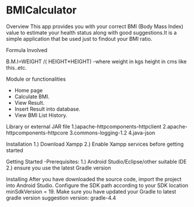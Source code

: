 # BMICalculator

Overview
This app provides you with your correct BMI (Body Mass Index) value to estimate your health status along with good suggestions.It is a simple application that be used just to findout your BMI ratio.

Formula Involved

B.M.I=WEIGHT /( HEIGHT*HEIGHT) -where weight in kgs height in cms like this..etc.

Module or functionalities
- Home page
- Calculate BMI.
- View Result.
- Insert Result into database.
- View BMI List History.


Library or external JAR file
1.)apache-httpcomponents-httpclient 2.apache-httpcomponents-httpcore 3.commons-logging-1.2 4.java-json

Installation
1.) Download Xampp
2.) Enable Xampp services before getting started

Getting Started
-Prerequisites:
1.) Android Studio/Eclipse/other suitable IDE
2.) ensure you use the latest Gradle version

Installing
After you have downloaded the source code, import the project into Android Studio. Configure the SDK path according to your SDK location minSdkVersion = 19. Make sure you have updated your Gradle to latest gradle version suggestion version: gradle-4.4
